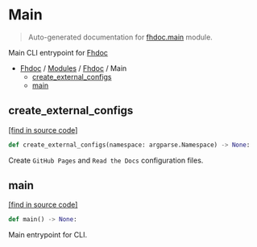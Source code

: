 # Main

> Auto-generated documentation for [fhdoc.main](../../fhdoc/main.py) module.

Main CLI entrypoint for [Fhdoc](index.md#fhdoc)

- [Fhdoc](../README.md#fhdoc-index) / [Modules](../MODULES.md#modules) / [Fhdoc](index.md#fhdoc) / Main
    - [create_external_configs](#create_external_configs)
    - [main](#main)

## create_external_configs

[[find in source code]](../../fhdoc/main.py#L22)

```python
def create_external_configs(namespace: argparse.Namespace) -> None:
```

Create `GitHub Pages` and `Read the Docs` configuration files.

## main

[[find in source code]](../../fhdoc/main.py#L50)

```python
def main() -> None:
```

Main entrypoint for CLI.
